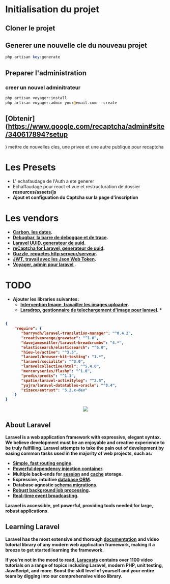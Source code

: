 # Initialisation du projet

## Cloner le projet

## Generer une nouvelle cle du nouveau projet

```php
php artisan key:generate
```


## Preparer l'administration

### creer un nouvel adminitrateur

```php
php artisan voyager:install
php artisan voyager:admin your@email.com --create
```

## [Obtenir](https://www.google.com/recaptcha/admin#site/340617894?setup
) mettre de nouvelles cles, une privee et une autre publique pour recaptcha



# Les Presets

* L' echafaudage de l'Auth a ete generer
* Echaffaudage pour react et vue et restructuration de dossier <b>resources/assets/js<b>
* Ajout et configuation du Captcha sur la page d'inscription


# Les vendors

- [Carbon, les dates](https://github.com/briannesbitt/Carbon).
- [Debugbar, la barre de deboggae et de trace](https://github.com/barryvdh/laravel-debugbar).
- [Laravel UUID, generateur de uuid](https://github.com/webpatser/laravel-uuid).
- [reCaptcha for Laravel, generateur de uuid](https://github.com/greggilbert/recaptcha).
- [Guzzle, requetes http serveur/serveur](https://github.com/guzzle/guzzle).
- [JWT, travail avec les Json Web Token](https://github.com/lcobucci/jwt).
- [Voyager, admin pour laravel ](https://github.com/the-control-group/voyager).

# TODO

- Ajouter les libraries suivantes:
	- [Intervention Image, travailler les images uploader](https://github.com/Intervention/image).
	- [Laradrop,  gestionnaire de telechargement d'image pour laravel](https://github.com/jasekz/laradrop).
		*	


```json

{
    "require": {
       "barryvdh/laravel-translation-manager": "^0.4.2",
       "creativeorange/gravatar": "^1.0",
       "davejamesmiller/laravel-breadcrumbs": "4.*",
       "elasticsearch/elasticsearch": "^6.0",
       "hieu-le/active": "^3.5",
       "laravel/browser-kit-testing": "1.*",
       "laravel/socialite": "^3.0",
       "laravelcollective/html": "^5.4.0",
       "mercuryseries/flashy": "^1.0",
       "predis/predis": "^1.1",
       "spatie/laravel-activitylog": "^2.5",
       "yajra/laravel-datatables-oracle": "^8.4",
       "zizaco/entrust": "5.2.x-dev"
    }
}
```



<p align="center"><img src="https://laravel.com/assets/img/components/logo-laravel.svg"></p>

## About Laravel

Laravel is a web application framework with expressive, elegant syntax. We believe development must be an enjoyable and creative experience to be truly fulfilling. Laravel attempts to take the pain out of development by easing common tasks used in the majority of web projects, such as:

- [Simple, fast routing engine](https://laravel.com/docs/routing).
- [Powerful dependency injection container](https://laravel.com/docs/container).
- Multiple back-ends for [session](https://laravel.com/docs/session) and [cache](https://laravel.com/docs/cache) storage.
- Expressive, intuitive [database ORM](https://laravel.com/docs/eloquent).
- Database agnostic [schema migrations](https://laravel.com/docs/migrations).
- [Robust background job processing](https://laravel.com/docs/queues).
- [Real-time event broadcasting](https://laravel.com/docs/broadcasting).

Laravel is accessible, yet powerful, providing tools needed for large, robust applications.

## Learning Laravel

Laravel has the most extensive and thorough [documentation](https://laravel.com/docs) and video tutorial library of any modern web application framework, making it a breeze to get started learning the framework.

If you're not in the mood to read, [Laracasts](https://laracasts.com) contains over 1100 video tutorials on a range of topics including Laravel, modern PHP, unit testing, JavaScript, and more. Boost the skill level of yourself and your entire team by digging into our comprehensive video library.